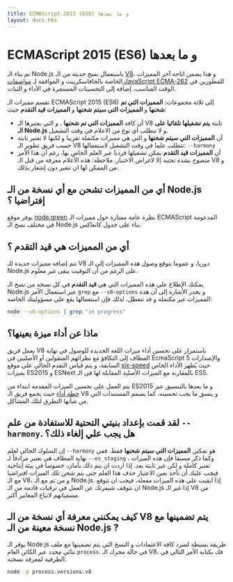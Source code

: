 ```yaml
---
title: ECMAScript 2015 (ES6) و ما بعدها
layout: docs.hbs
---
```

# ECMAScript 2015 (ES6) و ما بعدها

تم بناء الـ Node.js باستعمال نسخ حديثة من الـ [V8](https://v8.dev/docs/profile)، و هذا يضمن اتاحة آخر المميزات الخاصة بالجافاسكريبت و الموافقة لـ [مواصفات JavaScript ECMA-262](http://www.ecma-international.org/publications/standards/Ecma-262.htm) للمطورين في الوقت المناسب، إضافة إلى التحسينات المستمرة في الأداء و الثبات.

تقسم مميزات الـ ECMAScript 2015 (ES6) إلى ثلاثة مجموعات: **المميزات التي تم شحنها** و **المميزات التي سيتم شحنها** و **المميزات قيد التقدم** حيث:

* أن كافة **المميزات التي تم شحنها** ، و التي يعتبرها الـ V8 ثابتة **يتم تشغيلها تلقائيا على الـ Node.js** و لا تتطلب أي نوع من الاعلام في وقت التشغيل.
* أن **المميزات التي سيتم شحنها** و التي هي مميزات مكتملة تقريبا و لكنها لا تعتبر ثابتة حسب فريق تطوير الـ V8 تتطلب علما في وقت التشغيل لاستعمالها: `--harmony`
* أن **المميزات قيد التقدم** يمكن تشغيلها فرديا عبر العلم الخاص بها، رغم أن هذا الأمر منصوح بشدة تجنبه إلا لاغراض الاختبار. ملاحظة: هذه الأعلام معرفة من قبل الـ V8 و من الممكن لها ان تتغير دون إشعار بذلك.

## أي من المميزات تشحن مع أي نسخة من الـ Node.js إفتراضيا ؟

يوفر موقع [node.green](http://node.green) نظرة عامة ممتازة حول مميزات الـ ECMAScript المدعومة في مختلف نسخ الـ Node.js بناء على جدول كانغاكس.

## أي من المميزات هي قيد التقدم ؟

تتم إضافة مميزات جديدة للـ V8 دوريا، و عموما يتوقع وصول هذه المميزات إلى الـ Node.js على الرغم من أن التوقيت يبقى غير معلوم.

يمكنك الإطلاع على هذه المميزات التي هي **قيد التقدم** في كل نسخة من نسخ الـ Node.js عبر استعمال الأمر `grep` مع `--v8-options` و يجدر الأشارة إلى أن هذه المميزات غير مكتملة و قد تتعطل، لذلك فإن استعمالها يقع على مسؤوليتك الخاصة:

```bash
node --v8-options | grep "in progress"
```
## ماذا عن أداء ميزة بعينها؟

يعمل فريق V8 باستمرار على تحسين أداء ميزات اللغة الجديدة للوصول في نهاية المطاف إلى التكافؤ مع نظرائهم المنقولين أو الأصليين في EcmaScript 5 والإصدارات السابقة، و يتم قياس التقدم الحالي على موقع [six-speed](https://fhinkel.github.io/six-speed) حيث يُظهر الأداء الخاص بميزات ES2015 و ESNext بالمقارنة مع الميزات الأصلية المقابلة لها في الـ ES5.

يتم العمل على تحسين الميزات المقدمة ابتداء من ES2015 و ما بعدها بالتنسيق عبر [خطة أداء](https://docs.google.com/document/d/1EA9EbfnydAmmU_lM8R_uEMQ-U_v4l9zulePSBkeYWmY) حيث يجمع فريق الـ V8 و ينسق ما يجب تحسينه، كما يصمم المستندات التي من شأنها التطرق لتلك المشاكل.

## لقد قمت بإعداد بنيتي التحتية للاستفادة من علم `--harmony`. هل يجب علي إلغاء ذلك؟

إن السلوك الحالي لعلم `--harmony` هو تمكين **المميزات التي سيتم شحنها** فقط. ففي نهاية المطاف هي تعتبر مرادفاً لـ `--es_staging` ، وكما ذكر مسبقا فإن هذه الميزات تعتبر كاملة و لكن غير ثابتة بعد. إذا اردت ان يتم ذلك بأمان، خصوصا في بيئة إنتاجية فيجب عليك أن تأخذ بعين الاعتبار حذف هذا العلم حتى يتم شحن تلك الميزات افتراضيا مع الـ V8، و من ثم مع الـ Node.js. إذا ابقيت على هذه الميزات مفعلة، فيجب ان تتوقع ان تتوقف شيفرتك عن العمل في ترقيات قادمة من الـ Node.js إذا غير الـ V8 من مسمياتهم لاتباع المعايير أكثر.

## كيف يمكنني معرفة أي نسخة من الـ V8 يتم تضمينها مع نسخة معينة من الـ Node.js ?

يوفر الـ Node.js طريقة بسيطة لسرد كافة الاعتمادات و النسخ التي يتم تضمينها مع ملف ثنائي محدد عبر الكائن العام `process`. في حالة محرك الـ V8، فك بكتابة الأمر التالي في الطرفية لمعرفة نسخته:

```bash
node -p process.versions.v8
```
